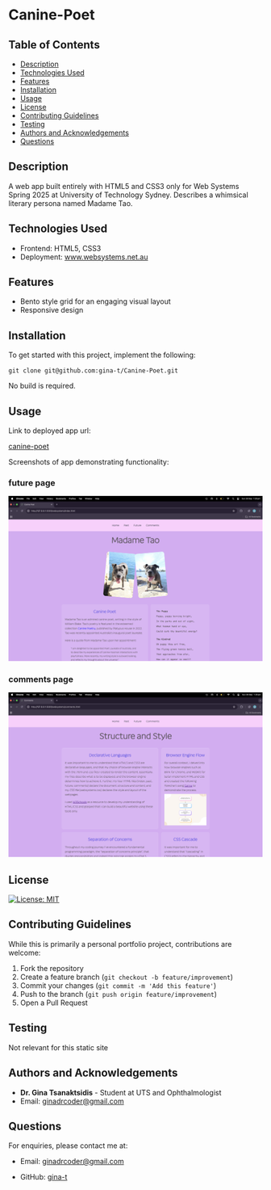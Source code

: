 # Canine-Poet

## Table of Contents

- [Description](#description)
- [Technologies Used](#technologies-used)
- [Features](#features)
- [Installation](#installation)
- [Usage](#usage)
- [License](#license)
- [Contributing Guidelines](#contributing-guidelines)
- [Testing](#testing)
- [Authors and Acknowledgements](#authors-and-acknowledgements)
- [Questions](#questions)

## Description

A web app built entirely with HTML5 and CSS3 only for Web Systems Spring 2025 at University of Technology Sydney. Describes a whimsical literary persona named Madame Tao.

## Technologies Used

- Frontend: HTML5, CSS3
- Deployment: www.websystems.net.au

## Features

- Bento style grid for an engaging visual layout
- Responsive design

## Installation

To get started with this project, implement the following:

```
git clone git@github.com:gina-t/Canine-Poet.git
```
No build is required.

## Usage

Link to deployed app url:

[canine-poet](http://www.websystems.net.au/student/GeorgiaTsanaktsidis4212592075/websystems/index.html)

Screenshots of app demonstrating functionality:

### future page

![future page](websystems/screenshot-1.png)

### comments page

![comments page](websystems/screenshot-2.png)

## License

[![License: MIT](https://img.shields.io/badge/License-MIT-yellow.svg)](https://opensource.org/licenses/MIT)

## Contributing Guidelines

While this is primarily a personal portfolio project, contributions are welcome:

1. Fork the repository
2. Create a feature branch (`git checkout -b feature/improvement`)
3. Commit your changes (`git commit -m 'Add this feature'`)
4. Push to the branch (`git push origin feature/improvement`)
5. Open a Pull Request

## Testing

Not relevant for this static site

## Authors and Acknowledgements

- **Dr. Gina Tsanaktsidis** - Student at UTS and Ophthalmologist
- Email: [ginadrcoder@gmail.com](mailto:ginadrcoder@gmail.com)


## Questions

For enquiries, please contact me at:

- Email: [ginadrcoder@gmail.com](mailto:ginadrcoder@gmail.com)

- GitHub: [gina-t](https://github.com/gina-t)
